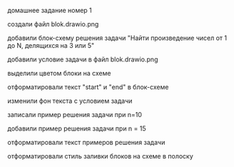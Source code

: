 домашнее задание номер 1 

создали файл blok.drawio.png

добавили блок-схему решения задачи "Найти произведение чисел от 1 до N, делящихся на 3 или 5"

добавили условие задачи в файл blok.drawio.png

выделили цветом блоки на схеме 

отформатировали текст "start" и "end" в блок-схеме 

изменили фон текста с условием задачи 

записали пример решения задачи при n=10

добавили пример решения задачи при n = 15

отформатировали текст примеров решения задачи

отформатировали стиль заливки блоков на схеме в полоску